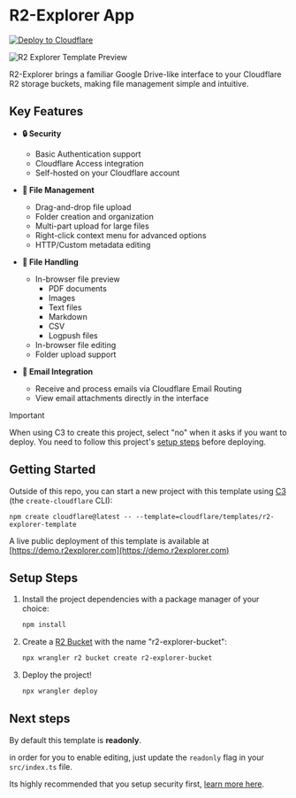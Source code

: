 # R2-Explorer App

[![Deploy to Cloudflare](https://deploy.workers.cloudflare.com/button)](https://deploy.workers.cloudflare.com/?url=https://github.com/cloudflare/templates/tree/main/r2-explorer-template)

![R2 Explorer Template Preview](TODO)

<!-- dash-content-start -->

R2-Explorer brings a familiar Google Drive-like interface to your Cloudflare R2 storage buckets, making file management simple and intuitive.

## Key Features

- **🔒 Security**

  - Basic Authentication support
  - Cloudflare Access integration
  - Self-hosted on your Cloudflare account

- **📁 File Management**

  - Drag-and-drop file upload
  - Folder creation and organization
  - Multi-part upload for large files
  - Right-click context menu for advanced options
  - HTTP/Custom metadata editing

- **👀 File Handling**
  - In-browser file preview
    - PDF documents
    - Images
    - Text files
    - Markdown
    - CSV
    - Logpush files
  - In-browser file editing
  - Folder upload support
- **📧 Email Integration**
  - Receive and process emails via Cloudflare Email Routing
  - View email attachments directly in the interface

> [!IMPORTANT]
> When using C3 to create this project, select "no" when it asks if you want to deploy. You need to follow this project's [setup steps](https://github.com/cloudflare/templates/tree/main/r2-explorer-template#setup-steps) before deploying.

<!-- dash-content-end -->

## Getting Started

Outside of this repo, you can start a new project with this template using [C3](https://developers.cloudflare.com/pages/get-started/c3/) (the `create-cloudflare` CLI):

```
npm create cloudflare@latest -- --template=cloudflare/templates/r2-explorer-template
```

A live public deployment of this template is available at [https://demo.r2explorer.com](https://demo.r2explorer.com)

## Setup Steps

1. Install the project dependencies with a package manager of your choice:
   ```bash
   npm install
   ```
2. Create a [R2 Bucket](https://developers.cloudflare.com/r2/get-started/) with the name "r2-explorer-bucket":
   ```bash
   npx wrangler r2 bucket create r2-explorer-bucket
   ```
3. Deploy the project!
   ```bash
   npx wrangler deploy
   ```

## Next steps

By default this template is **readonly**.

in order for you to enable editing, just update the `readonly` flag in your `src/index.ts` file.

Its highly recommended that you setup security first, [learn more here](https://r2explorer.com/getting-started/security/).
